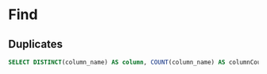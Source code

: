 # Find

## Duplicates

```sql
SELECT DISTINCT(column_name) AS column, COUNT(column_name) AS columnCount FROM table_name GROUP BY column_name HAVING columnCount > 1
```
